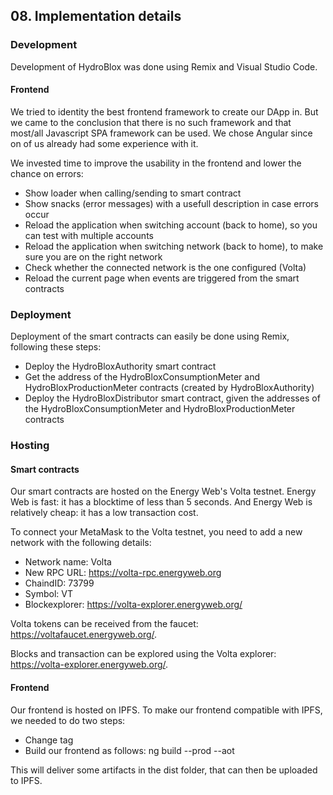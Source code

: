 ## 08. Implementation details

### Development

Development of HydroBlox was done using Remix and Visual Studio Code.

#### Frontend

We tried to identity the best frontend framework to create our DApp in. But we came to the conclusion that there is no such framework and that most/all Javascript SPA framework can be used. We chose Angular since on of us already had some experience with it.

We invested time to improve the usability in the frontend and lower the chance on errors:
- Show loader when calling/sending to smart contract
- Show snacks (error messages) with a usefull description in case errors occur
- Reload the application when switching account (back to home), so you can test with multiple accounts
- Reload the application when switching network (back to home), to make sure you are on the right network
- Check whether the connected network is the one configured (Volta)
- Reload the current page when events are triggered from the smart contracts

### Deployment

Deployment of the smart contracts can easily be done using Remix, following these steps:
- Deploy the HydroBloxAuthority smart contract
- Get the address of the HydroBloxConsumptionMeter and HydroBloxProductionMeter contracts (created by HydroBloxAuthority)
- Deploy the HydroBloxDistributor smart contract, given the addresses of the HydroBloxConsumptionMeter and HydroBloxProductionMeter contracts

### Hosting

#### Smart contracts

Our smart contracts are hosted on the Energy Web's Volta testnet. Energy Web is fast: it has a blocktime of less than 5 seconds. And Energy Web is relatively cheap: it has a low transaction cost.

To connect your MetaMask to the Volta testnet, you need to add a new network with the following details:
- Network name: Volta
- New RPC URL: https://volta-rpc.energyweb.org
- ChaindID: 73799
- Symbol: VT
- Blockexplorer: https://volta-explorer.energyweb.org/

Volta tokens can be received from the faucet: https://voltafaucet.energyweb.org/.

Blocks and transaction can be explored using the Volta explorer: https://volta-explorer.energyweb.org/.

#### Frontend

Our frontend is hosted on IPFS. To make our frontend compatible with IPFS, we needed to do two steps:
- Change <base href> tag
- Build our frontend as follows: ng build --prod --aot

This will deliver some artifacts in the dist folder, that can then be uploaded to IPFS.
